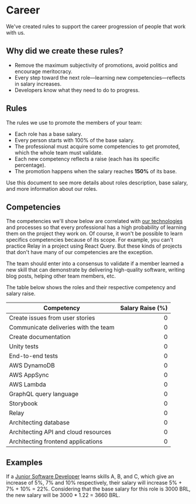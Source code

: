 # Career

We've created rules to support the career progression of people that work with us.

## Why did we create these rules?

- Remove the maximum subjectivity of promotions, avoid politics and encourage meritocracy.
- Every step toward the next role—learning new competencies—reflects in salary increases.
- Developers know what they need to do to progress.

## Rules

The rules we use to promote the members of your team:

- Each role has a base salary.
- Every person starts with 100% of the base salary.
- The professional must acquire some competencies to get promoted, which the whole team must validate.
- Each new competency reflects a raise (each has its specific percentage).
- The promotion happens when the salary reaches **150%** of its base.

Use this document to see more details about roles description, base salary, and more information about our roles.

## Competencies

The competencies we'll show below are correlated with [our technologies](./technologies.md) and processes so that every professional has a high probability of learning them on the project they work on. Of course, it won't be possible to learn specifics competencies because of its scope. For example, you can't practice Relay in a project using React Query. But these kinds of projects that don't have many of our competencies are the exception.

The team should enter into a consensus to validate if a member learned a new skill that can demonstrate by delivering high-quality software, writing blog posts, helping other team members, etc.

The table below shows the roles and their respective competency and salary raise.

| Competency   |      Salary Raise (%)     |
|----------|-------------:|
| Create issues from user stories |  0 |
| Communicate deliveries with the team | 0 |
| Create documentation | 0 |
| Unity tests | 0 |
| End-to-end tests | 0 |
| AWS DynamoDB | 0 |
| AWS AppSync | 0 |
| AWS Lambda | 0 |
| GraphQL query language | 0 |
| Storybook | 0 |
| Relay | 0 |
| Architecting database | 0 |
| Architecting API and cloud resources | 0 |
| Architecting frontend applications | 0 |

## Examples

If a [Junior Software Developer](./roles.md#junior-software-developer) learns skills A, B, and C, which give an increase of 5%, 7% and 10% respectively, their salary will increase 5% + 7% + 10% = 22%. Considering that the base salary for this role is 3000 BRL, the new salary will be 3000 * 1.22 = 3660 BRL.
